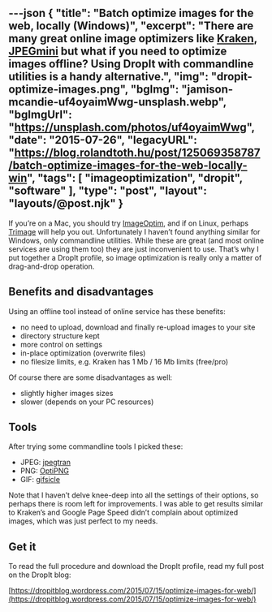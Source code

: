 ---json
{
    "title": "Batch optimize images for the web, locally (Windows)",
    "excerpt": "There are many great online image optimizers like [Kraken](https://kraken.io/), [JPEGmini](https://www.jpegmini.com/) but what if you need to optimize images offline? Using DropIt with commandline utilities is a handy alternative.",
    "img": "dropit-optimize-images.png",
    "bgImg": "jamison-mcandie-uf4oyaimWwg-unsplash.webp",
    "bgImgUrl": "https://unsplash.com/photos/uf4oyaimWwg",
    "date": "2015-07-26",
    "legacyURL": "https://blog.rolandtoth.hu/post/125069358787/batch-optimize-images-for-the-web-locally-win",
    "tags": [
        "imageoptimization",
        "dropit",
        "software"
    ],
    "type": "post",
    "layout": "layouts/@post.njk"
}
---

If you’re on a Mac, you should try [ImageOptim](https://imageoptim.com/mac), and if on Linux, perhaps [Trimage](https://trimage.org/) will help you out. Unfortunately I haven’t found anything similar for Windows, only commandline utilities. While these are great (and most online services are using them too) they are just inconvenient to use. That’s why I put together a DropIt profile, so image optimization is really only a matter of drag-and-drop operation.

## Benefits and disadvantages

Using an offline tool instead of online service has these benefits:

- no need to upload, download and finally re-upload images to your site
- directory structure kept
- more control on settings
- in-place optimization (overwrite files)
- no filesize limits, e.g. Kraken has 1 Mb / 16 Mb limits (free/pro)

Of course there are some disadvantages as well:

- slightly higher images sizes
- slower (depends on your PC resources)

## Tools

After trying some commandline tools I picked these:

- JPEG: [jpegtran](http://jpegclub.org/jpegtran/)
- PNG: [OptiPNG](http://optipng.sourceforge.net/)
- GIF: [gifsicle](http://www.lcdf.org/gifsicle/)

Note that I haven’t delve knee-deep into all the settings of their options, so perhaps there is room left for improvements. I was able to get results similar to Kraken’s and Google Page Speed didn’t complain about optimized images, which was just perfect to my needs.

## Get it

To read the full procedure and download the DropIt profile, read my full post on the DropIt blog:

[https://dropitblog.wordpress.com/2015/07/15/optimize-images-for-web/](https://dropitblog.wordpress.com/2015/07/15/optimize-images-for-web/)